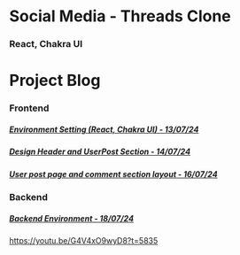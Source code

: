 # Social Media - Threads Clone

### React, Chakra UI

# Project Blog


### Frontend

##### [Environment Setting (React, Chakra UI) - 13/07/24](https://blog.naver.com/detol3953/223511548120)
##### [Design Header and UserPost Section - 14/07/24](https://blog.naver.com/detol3953/223512420031)
##### [User post page and comment section layout - 16/07/24](https://blog.naver.com/detol3953/223515029846)


### Backend
##### [Backend Environment - 18/07/24](https://blog.naver.com/detol3953/223517584213)

https://youtu.be/G4V4xO9wyD8?t=5835